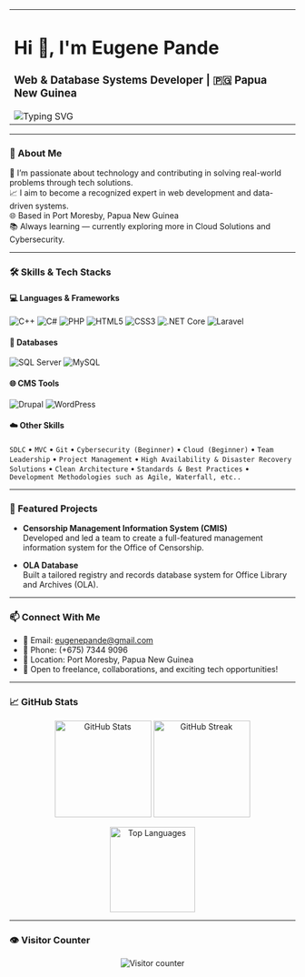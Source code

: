 <!-- Profile Header with Image + Orange Typing Text -->
<table>
<tr><!--
<td width="180px">
  <img src="https://github.com/EugenePande/EugenePande/blob/main/assets/eugene-coding.png" alt="Eugene Coding" width="160"/>
</td>-->
<td>
  <h1>Hi 👋, I'm Eugene Pande</h1>
  <h3>Web & Database Systems Developer | 🇵🇬 Papua New Guinea</h3>

  <img src="https://readme-typing-svg.herokuapp.com?font=Fira+Code&weight=600&size=22&pause=1000&center=false&vCenter=true&width=500&height=40&color=FFA500&lines=Passionate+about+tech+💻;Web+%26+Software+Developer;Systems+Analysis+%26+Design;Database+System+Designer;Let's+build+something+amazing!" alt="Typing SVG" />
</td>
</tr>
</table>

---

### 📜 About Me

🎯 I’m passionate about technology and contributing in solving real-world problems through tech solutions.  
📈 I aim to become a recognized expert in web development and data-driven systems.  
🌐 Based in Port Moresby, Papua New Guinea  
📚 Always learning — currently exploring more in Cloud Solutions and Cybersecurity.

---

### 🛠 Skills & Tech Stacks

#### 💻 Languages & Frameworks  
![C++](https://img.shields.io/badge/C++-00599C?style=for-the-badge&logo=c%2B%2B&logoColor=white)
![C#](https://img.shields.io/badge/C%23-239120?style=for-the-badge&logo=c-sharp&logoColor=white)
![PHP](https://img.shields.io/badge/PHP-777BB4?style=for-the-badge&logo=php&logoColor=white)
![HTML5](https://img.shields.io/badge/HTML5-E34F26?style=for-the-badge&logo=html5&logoColor=white)
![CSS3](https://img.shields.io/badge/CSS3-1572B6?style=for-the-badge&logo=css3&logoColor=white)
![.NET Core](https://img.shields.io/badge/.NET_Core-512BD4?style=for-the-badge&logo=dotnet&logoColor=white)
![Laravel](https://img.shields.io/badge/Laravel-F55247?style=for-the-badge&logo=laravel&logoColor=white)

#### 🧠 Databases  
![SQL Server](https://img.shields.io/badge/SQL%20Server-CC2927?style=for-the-badge&logo=microsoft-sql-server&logoColor=white)
![MySQL](https://img.shields.io/badge/MySQL-4479A1?style=for-the-badge&logo=mysql&logoColor=white)

#### 🌐 CMS Tools  
![Drupal](https://img.shields.io/badge/Drupal-0678BE?style=for-the-badge&logo=drupal&logoColor=white)
![WordPress](https://img.shields.io/badge/WordPress-21759B?style=for-the-badge&logo=wordpress&logoColor=white)

#### ☁️ Other Skills  
`SDLC` • `MVC` • `Git` • `Cybersecurity (Beginner)` • `Cloud (Beginner)` • `Team Leadership` • `Project Management` • `High Availability & Disaster Recovery Solutions` • `Clean Architecture` • `Standards & Best Practices` • `Development Methodologies such as Agile, Waterfall, etc..`

---

### 📌 Featured Projects

- **Censorship Management Information System (CMIS)**  
  Developed and led a team to create a full-featured management information system for the Office of Censorship.

- **OLA Database**  
  Built a tailored registry and records database system for Office Library and Archives (OLA).

---

### 📫 Connect With Me

- 📧 Email: [eugenepande@gmail.com](mailto:eugenepande@gmail.com)  
- 📱 Phone: (+675) 7344 9096
- 📍 Location: Port Moresby, Papua New Guinea  
- 💼 Open to freelance, collaborations, and exciting tech opportunities!

---

### 📈 GitHub Stats

<p align="center">
  <img src="https://github-readme-stats.vercel.app/api?username=esp-pandev&show_icons=true&theme=gradient" height="170" alt="GitHub Stats" />
  <img src="https://github-readme-streak-stats.herokuapp.com?user=EugenePande&theme=gradient" height="170" alt="GitHub Streak" />
</p>

<p align="center">
  <img src="https://github-readme-stats.vercel.app/api/top-langs/?username=esp-pandev&layout=compact&theme=gradient" height="150" alt="Top Languages" />
</p>

---

### 👁️ Visitor Counter

<p align="center">
  <img src="https://komarev.com/ghpvc/?username=EugenePande&label=Profile+Visitors&color=brightgreen" alt="Visitor counter" />
</p>
